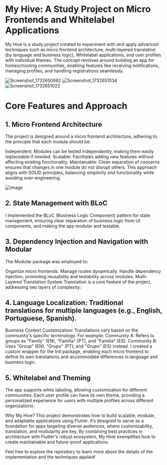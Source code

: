 
# My Hive: A Study Project on Micro Frontends and Whitelabel Applications

My Hive is a study project created to experiment with and apply advanced techniques such as micro frontend architecture, multi-layered translation (by language and business logic), Whitelabel applications, and user profiles with individual themes. The concept revolves around building an app for homeschooling communities, enabling features like receiving notifications, managing profiles, and handling registrations seamlessly.

![Screenshot_1732650982](https://github.com/user-attachments/assets/2176919c-7b3f-42c8-ac7d-9d345ce663ad)
![Screenshot_1732651034](https://github.com/user-attachments/assets/515af315-cfcf-498e-a63d-77311c069fb1)
![Screenshot_1732651022](https://github.com/user-attachments/assets/1a24ae80-329b-407b-a98f-33d2ffc353bc)




# Core Features and Approach

## 1. Micro Frontend Architecture
The project is designed around a micro frontend architecture, adhering to the principle that each module should be:


Independent: Modules can be tested independently, making them easily replaceable if needed.
Scalable: Facilitates adding new features without affecting existing functionality.
Maintainable: Clean separation of concerns ensures that changes in one module do not disrupt others.
This approach aligns with SOLID principles, balancing simplicity and functionality while avoiding over-engineering.

![image](https://github.com/user-attachments/assets/80ca88c9-4dc4-4203-aebb-e8b584b6bead)

## 2. State Management with BLoC

I implemented the BLoC (Business Logic Component) pattern for state management, ensuring clear separation of business logic from UI components, and  making the app modular and testable.

## 3. Dependency Injection and Navigation with Modular
The Modular package was employed to:

Organize micro frontends.
Manage routes dynamically.
Handle dependency injection, promoting reusability and testability across modules.
Multi-Layered Translation System
Translation is a core feature of the project, addressing two layers of complexity:

## 4. Language Localization: Traditional translations for multiple languages (e.g., English, Portuguese, Spanish).
Business Context Customization: Translations vary based on the community's specific terminology.
For example:
Community A: Refers to groups as "Family" (EN), "Família" (PT), and "Familia" (ES).
Community B: Uses "Group" (EN), "Grupo" (PT), and "Grupo" (ES) instead.
I created a custom wrapper for the Intl package, enabling each micro frontend to define its own translations and accommodate differences in language and business logic.

## 5. Whitelabel and Theming
The app supports white labeling, allowing customization for different communities. Each user profile can have its own theme, providing a personalized experience for users with multiple profiles across different organizations.

Why My Hive?
This project demonstrates how to build scalable, modular, and adaptable applications using Flutter. It’s designed to serve as a foundation for apps targeting diverse audiences, where customizability, translation, and modularity are key. By combining best practices in architecture with Flutter's robust ecosystem, My Hive exemplifies how to create maintainable and future-proof applications.

Feel free to explore the repository to learn more about the details of the implementation and the techniques applied!
